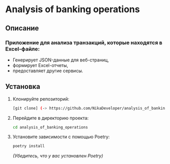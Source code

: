 # Analysis of banking operations

## Описание

### Приложение для анализа транзакций, которые находятся в Excel-файле:
* Генерирует JSON-данные для веб-страниц, 
* формирует Excel-отчеты,
* предоставляет другие сервисы.

## Установка

1.  Клонируйте репозиторий:
    ```bash
    [git clone] (-> https://github.com/NikaDeveloper/analysis_of_banking_operations <-)
    ```

2.  Перейдите в директорию проекта:
    ```bash
    cd analysis_of_banking_operations
    ```

3.  Установите зависимости с помощью Poetry:
    ```bash
    poetry install
    ```
    *(Убедитесь, что у вас установлен Poetry)*

